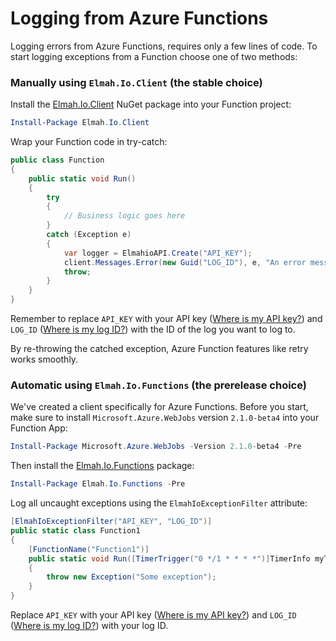 # Logging from Azure Functions

Logging errors from Azure Functions, requires only a few lines of code. To start logging exceptions from a Function choose one of two methods:

### Manually using `Elmah.Io.Client` (the stable choice)

Install the [Elmah.Io.Client](https://www.nuget.org/packages/elmah.io.client/) NuGet package into your Function project:

```powershell
Install-Package Elmah.Io.Client
```

Wrap your Function code in try-catch:

```csharp
public class Function
{
    public static void Run()
    {
        try
        {
            // Business logic goes here
        }
        catch (Exception e)
        {
            var logger = ElmahioAPI.Create("API_KEY");
            client.Messages.Error(new Guid("LOG_ID"), e, "An error message");
            throw;
        }
    }
}
```

Remember to replace `API_KEY` with your API key ([Where is my API key?](https://docs.elmah.io/where-is-my-api-key/)) and `LOG_ID` ([Where is my log ID?](https://docs.elmah.io/where-is-my-log-id/)) with the ID of the log you want to log to.

By re-throwing the catched exception, Azure Function features like retry works smoothly.

### Automatic using `Elmah.Io.Functions` (the prerelease choice)

We've created a client specifically for Azure Functions. Before you start, make sure to install `Microsoft.Azure.WebJobs` version `2.1.0-beta4` into your Function App:

```powershell
Install-Package Microsoft.Azure.WebJobs -Version 2.1.0-beta4 -Pre
```

Then install the [Elmah.Io.Functions](https://www.nuget.org/packages/elmah.io.functions/) package:

```powershell
Install-Package Elmah.Io.Functions -Pre
```

Log all uncaught exceptions using the `ElmahIoExceptionFilter` attribute:

```csharp
[ElmahIoExceptionFilter("API_KEY", "LOG_ID")]
public static class Function1
{
    [FunctionName("Function1")]
    public static void Run([TimerTrigger("0 */1 * * * *")]TimerInfo myTimer, TraceWriter log)
    {
        throw new Exception("Some exception");
    }
}
```

Replace `API_KEY` with your API key ([Where is my API key?](https://docs.elmah.io/where-is-my-api-key/)) and `LOG_ID` ([Where is my log ID?](https://docs.elmah.io/where-is-my-log-id/)) with your log ID.